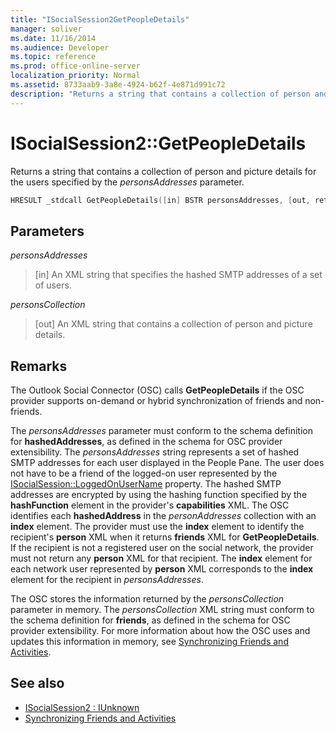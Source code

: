 ```yaml
---
title: "ISocialSession2GetPeopleDetails"
manager: soliver
ms.date: 11/16/2014
ms.audience: Developer
ms.topic: reference
ms.prod: office-online-server
localization_priority: Normal
ms.assetid: 8733aab9-3a8e-4924-b62f-4e871d991c72
description: "Returns a string that contains a collection of person and picture details for the users specified by the personsAddresses parameter."
---
```


# ISocialSession2::GetPeopleDetails

Returns a string that contains a collection of person and picture details for the users specified by the  _personsAddresses_ parameter. 
  
```cpp
HRESULT _stdcall GetPeopleDetails([in] BSTR personsAddresses, [out, retval] BSTR* personsCollection);
```

## Parameters

_personsAddresses_
  
> [in] An XML string that specifies the hashed SMTP addresses of a set of users.
    
_personsCollection_
  
> [out] An XML string that contains a collection of person and picture details.
    
## Remarks

The Outlook Social Connector (OSC) calls **GetPeopleDetails** if the OSC provider supports on-demand or hybrid synchronization of friends and non-friends. 
  
The  _personsAddresses_ parameter must conform to the schema definition for **hashedAddresses**, as defined in the schema for OSC provider extensibility. The  _personsAddresses_ string represents a set of hashed SMTP addresses for each user displayed in the People Pane. The user does not have to be a friend of the logged-on user represented by the [ISocialSession::LoggedOnUserName](isocialsession-loggedonusername.md) property. The hashed SMTP addresses are encrypted by using the hashing function specified by the **hashFunction** element in the provider's **capabilities** XML. The OSC identifies each **hashedAddress** in the  _personAddresses_ collection with an **index** element. The provider must use the **index** element to identify the recipient's **person** XML when it returns **friends** XML for **GetPeopleDetails**. If the recipient is not a registered user on the social network, the provider must not return any **person** XML for that recipient. The **index** element for each network user represented by **person** XML corresponds to the **index** element for the recipient in  _personsAddresses_.
  
The OSC stores the information returned by the  _personsCollection_ parameter in memory. The  _personsCollection_ XML string must conform to the schema definition for **friends**, as defined in the schema for OSC provider extensibility. For more information about how the OSC uses and updates this information in memory, see [Synchronizing Friends and Activities](synchronizing-friends-and-activities.md).
  
## See also

- [ISocialSession2 : IUnknown](isocialsession2iunknown.md)
- [Synchronizing Friends and Activities](synchronizing-friends-and-activities.md)

